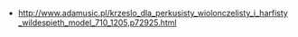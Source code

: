 - http://www.adamusic.pl/krzeslo_dla_perkusisty_wiolonczelisty_i_harfisty_wildespieth_model_710_1205,p72925.html